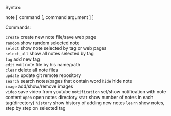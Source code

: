 Syntax:

note [ command [, command argument ] ]


Commands:  

`create`        create new note file/save web page  
`random`        show random selected note  
`select`        show note selected by tag or web pages  
`select_all`    show all notes selected by tag  
`tag`           add new tag  
`edit`          edit note file by his name/path  
`clear`         delete all note files  
`update`        update git remote repository  
`search`        search notes/pages that contain word
`hide`          hide note  
`image`         add/show/remove images  
`video`         save video from youtube
`notification`  set/show notification with note content
`open`          open notes directory
`stat`          show number of notes in each tag(directory)
`history`       show history of adding new notes
`learn`         show notes, step by step on selected tag
